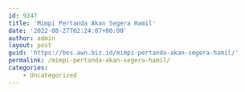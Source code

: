 ```yaml
---
id: 9247
title: 'Mimpi Pertanda Akan Segera Hamil'
date: '2022-08-27T02:24:07+00:00'
author: admin
layout: post
guid: 'https://bos.awn.biz.id/mimpi-pertanda-akan-segera-hamil/'
permalink: /mimpi-pertanda-akan-segera-hamil/
categories:
    - Uncategorized
---
```


